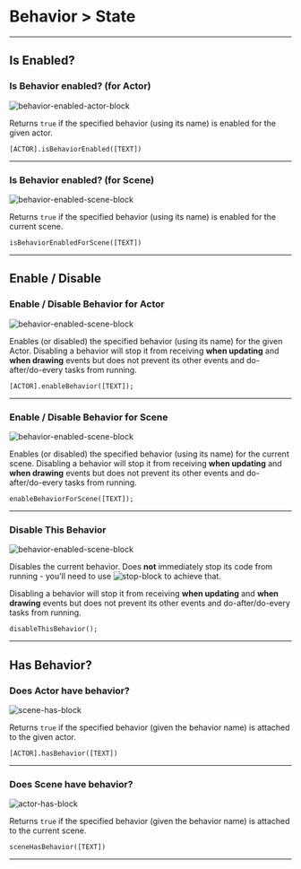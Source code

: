 # Behavior > State

***

## Is Enabled?

### <a name="is-snippet-enableda"></a> Is Behavior enabled? (for Actor)

![behavior-enabled-actor-block](http://static.stencyl.com/pedia2/block-images/7%20-%20Behavior/2%20-%20State/is-snippet-enableda.png)

Returns `true` if the specified behavior (using its name) is enabled for the given actor.

```
[ACTOR].isBehaviorEnabled([TEXT])
```

***

### <a name="is-snippet-enabled"></a> Is Behavior enabled? (for Scene)

![behavior-enabled-scene-block](http://static.stencyl.com/pedia2/block-images/7%20-%20Behavior/2%20-%20State/is-snippet-enabled.png)

Returns `true` if the specified behavior (using its name) is enabled for the current scene.

```
isBehaviorEnabledForScene([TEXT])
```

***

## Enable / Disable

### <a name="actor-enabledisable-snippet"></a> Enable / Disable Behavior for Actor

![behavior-enabled-scene-block](http://static.stencyl.com/pedia2/block-images/7%20-%20Behavior/2%20-%20State/actor-enabledisable-snippet.png)

Enables (or disabled) the specified behavior (using its name) for the given Actor. Disabling a behavior will stop it from receiving **when updating** and **when drawing** events but does not prevent its other events and do-after/do-every tasks from running.

```
[ACTOR].enableBehavior([TEXT]);
```

***

### <a name="scene-enabledisable-snippet"></a> Enable / Disable Behavior for Scene

![behavior-enabled-scene-block](http://static.stencyl.com/pedia2/block-images/7%20-%20Behavior/2%20-%20State/scene-enabledisable-snippet.png)

Enables (or disabled) the specified behavior (using its name) for the current scene. Disabling a behavior will stop it from receiving **when updating** and **when drawing** events but does not prevent its other events and do-after/do-every tasks from running.

```
enableBehaviorForScene([TEXT]);
```

***

### <a name="disable-snippet"></a> Disable This Behavior

![behavior-enabled-scene-block](http://static.stencyl.com/pedia2/block-images/7%20-%20Behavior/2%20-%20State/disable-snippet.png)

Disables the current behavior. Does **not** immediately stop its code from running - you'll need to use ![stop-block](http://static.stencyl.com/pedia2/block-images/1%20-%20Flow/1%20-%20Loops/stop.png) to achieve that.

Disabling a behavior will stop it from receiving **when updating** and **when drawing** events but does not prevent its other events and do-after/do-every tasks from running.

```
disableThisBehavior();
```

***

## Has Behavior?

### <a name="has-snippet"></a> Does Actor have behavior?

![scene-has-block](http://static.stencyl.com/pedia2/block-images/7%20-%20Behavior/2%20-%20State/has-snippet.png)

Returns `true` if the specified behavior (given the behavior name) is attached to the given actor.

```
[ACTOR].hasBehavior([TEXT])
```

***

### <a name="scene-has-snippet"></a> Does Scene have behavior?

![actor-has-block](http://static.stencyl.com/pedia2/block-images/7%20-%20Behavior/2%20-%20State/scene-has-snippet.png)

Returns `true` if the specified behavior (given the behavior name) is attached to the current scene.

```
sceneHasBehavior([TEXT])
```

***
